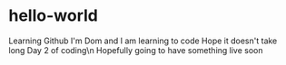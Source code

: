 # hello-world
Learning Github
I'm Dom and I am learning to code
Hope it doesn't take long
Day 2 of coding\n
Hopefully going to have something live soon
